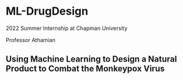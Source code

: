 # ML-DrugDesign
2022 Summer Internship at Chapman University

Professor Athamian

## Using Machine Learning to Design a Natural Product to Combat the Monkeypox Virus

